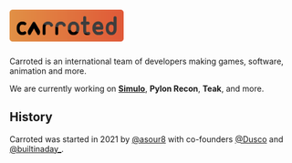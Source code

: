 # [<img src="https://raw.githubusercontent.com/Carroted/.github/main/logo.svg" width="200px" alt="Carroted Logo" />](https://github.com/Carroted)
Carroted is an international team of developers making games, software, animation and more.

We are currently working on **[Simulo](https://discord.gg/AUzmquMkB6)**, **Pylon Recon**, **Teak**, and more.

## History

Carroted was started in 2021 by [@asour8](https://github.com/asour8) with co-founders [@Dusco](https://github.com/Dusco) and [@builtinaday_](https://carroted.fandom.com/wiki/Builtinaday).
